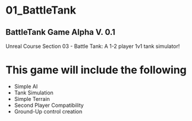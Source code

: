 # 01_BattleTank

## BattleTank Game Alpha V. 0.1
Unreal Course Section 03 - Battle Tank: A 1-2 player 1v1 tank simulator!

# This game will include the following
* Simple AI
* Tank Simulation
* Simple Terrain
* Second Player Compatibility
* Ground-Up control creation
